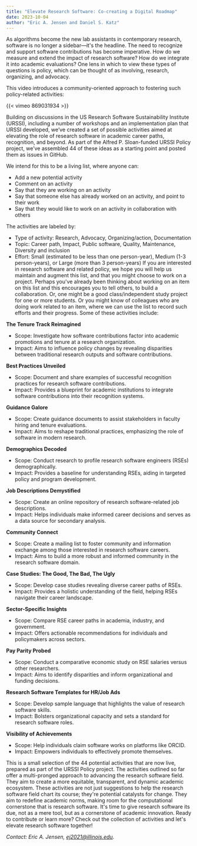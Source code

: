 ```yaml
---
title: "Elevate Research Software: Co-creating a Digital Roadmap"
date: 2023-10-04
author: "Eric A. Jensen and Daniel S. Katz"
---
```

As algorithms become the new lab assistants in contemporary research, software is no longer a sidebar—it's the headline. The need to recognize and support software contributions has become imperative. How do we measure and extend the impact of research software? How do we integrate it into academic evaluations? One lens in which to view these types of questions is policy, which can be thought of as involving, research, organizing, and advocacy. 

This video introduces a community-oriented approach to fostering such policy-related activities:

{{< vimeo 869031934 >}}

Building on discussions in the US Research Software Sustainability Institute (URSSI), including a number of workshops and an implementation plan that URSSI developed, we’ve created a set of possible activities aimed at elevating the role of research software in academic career paths, recognition, and beyond. As part of the Alfred P. Sloan-funded URSSI Policy project, we’ve assembled 44 of these ideas as a starting point and posted them as issues in GitHub.

We intend for this to be a living list, where anyone can:
- Add a new potential activity
- Comment on an activity
- Say that they are working on an activity
- Say that someone else has already worked on an activity, and point to their work
- Say that they would like to work on an activity in collaboration with others

The activities are labeled by:
- Type of activity: Research, Advocacy, Organizing/action, Documentation
- Topic: Career path, Impact, Public software, Quality, Maintenance, Diversity and inclusion
- Effort: Small (estimated to be less than one person-year), Medium (1-3 person-years), or Large (more than 3 person-years)
If you are interested in research software and related policy, we hope you will help us maintain and augment this list, and that you might choose to work on a project. Perhaps you've already been thinking about working on an item on this list and this encourages you to tell others, to build a collaboration. Or, one might be a good class/independent study project for one or more students. Or you might know of colleagues who are doing work related to an item, where we can use the list to record such efforts and their progress. 
Some of these activities include:

**The Tenure Track Reimagined**
- Scope: Investigate how software contributions factor into academic promotions and tenure at a research organization.
- Impact: Aims to influence policy changes by revealing disparities between traditional research outputs and software contributions.

**Best Practices Unveiled**
- Scope: Document and share examples of successful recognition practices for research software contributions.
- Impact: Provides a blueprint for academic institutions to integrate software contributions into their recognition systems.

**Guidance Galore**
- Scope: Create guidance documents to assist stakeholders in faculty hiring and tenure evaluations.
- Impact: Aims to reshape traditional practices, emphasizing the role of software in modern research.

**Demographics Decoded**
- Scope: Conduct research to profile research software engineers (RSEs) demographically.
- Impact: Provides a baseline for understanding RSEs, aiding in targeted policy and program development.

**Job Descriptions Demystified**
- Scope: Create an online repository of research software-related job descriptions.
- Impact: Helps individuals make informed career decisions and serves as a data source for secondary analysis.

**Community Connect**
- Scope: Create a mailing list to foster community and information exchange among those interested in research software careers.
- Impact: Aims to build a more robust and informed community in the research software domain.

**Case Studies: The Good, The Bad, The Ugly**
- Scope: Develop case studies revealing diverse career paths of RSEs.
- Impact: Provides a holistic understanding of the field, helping RSEs navigate their career landscape.

**Sector-Specific Insights**
- Scope: Compare RSE career paths in academia, industry, and government.
- Impact: Offers actionable recommendations for individuals and policymakers across sectors.

**Pay Parity Probed**
- Scope: Conduct a comparative economic study on RSE salaries versus other researchers.
- Impact: Aims to identify disparities and inform organizational and funding decisions.

**Research Software Templates for HR/Job Ads**
- Scope: Develop sample language that highlights the value of research software skills.
- Impact: Bolsters organizational capacity and sets a standard for research software roles.

**Visibility of Achievements**
- Scope: Help individuals claim software works on platforms like ORCID.
- Impact: Empowers individuals to effectively promote themselves.

This is a small selection of the 44 potential activities that are now live, prepared as part of the URSSI Policy project. The activities outlined so far offer a multi-pronged approach to advancing the research software field. They aim to create a more equitable, transparent, and dynamic academic ecosystem. These activities are not just suggestions to help the research software field chart its course; they're potential catalysts for change. They aim to redefine academic norms, making room for the computational cornerstone that is research software.  It's time to give research software its due, not as a mere tool, but as a cornerstone of academic innovation. Ready to contribute or learn more? Check out the collection of activities and let's elevate research software together!

_Contact: Eric A. Jensen, ej2021@illinois.edu._
